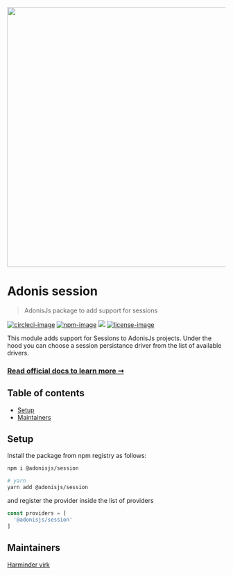 <div align="center">
  <img src="https://res.cloudinary.com/adonisjs/image/upload/q_100/v1558612869/adonis-readme_zscycu.jpg" width="600px">
</div>

# Adonis session
> AdonisJs package to add support for sessions

[![circleci-image]][circleci-url] [![npm-image]][npm-url] ![][typescript-image] [![license-image]][license-url]

This module adds support for Sessions to AdonisJs projects. Under the hood you can choose a session persistance driver from the list of available drivers. 

### [Read official docs to learn more ➞](https://adonisjs.com/guides/sessions)

<!-- START doctoc generated TOC please keep comment here to allow auto update -->
<!-- DON'T EDIT THIS SECTION, INSTEAD RE-RUN doctoc TO UPDATE -->
## Table of contents

- [Setup](#setup)
- [Maintainers](#maintainers)

<!-- END doctoc generated TOC please keep comment here to allow auto update -->

## Setup
Install the package from npm registry as follows:

```sh
npm i @adonisjs/session

# yarn
yarn add @adonisjs/session
```

and register the provider inside the list of providers

```ts
const providers = [
  '@adonisjs/session'
]
```

## Maintainers
[Harminder virk](https://github.com/thetutlage)


[circleci-image]: https://img.shields.io/circleci/project/github/adonisjs/adonis-session/master.svg?style=for-the-badge&logo=circleci
[circleci-url]: https://circleci.com/gh/adonisjs/adonis-session "circleci"

[typescript-image]: https://img.shields.io/badge/Typescript-294E80.svg?style=for-the-badge&logo=typescript
[typescript-url]:  "typescript"

[npm-image]: https://img.shields.io/npm/v/@adonisjs/session.svg?style=for-the-badge&logo=npm
[npm-url]: https://npmjs.org/package/@adonisjs/session "npm"

[license-image]: https://img.shields.io/npm/l/@adonisjs/session?color=blueviolet&style=for-the-badge
[license-url]: LICENSE.md "license"
